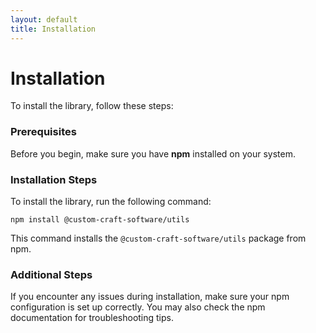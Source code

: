 ```yaml
---
layout: default
title: Installation
---
```


<div class="section">
  <h1 class="title has-text-centered primary-text">Installation</h1>

  <div class="content">
    <p class="secondary-text">To install the library, follow these steps:</p>
  </div>

  <h3 class="title is-4 secondary-text">Prerequisites</h3>
  <p class="secondary-text">Before you begin, make sure you have <strong class="secondary-text">npm</strong> installed on your system.</p>

  <h3 class="title is-4 secondary-text">Installation Steps</h3>
  <p class="secondary-text">To install the library, run the following command:</p>

  <pre class="custom-box"><code class="primary-text">npm install @custom-craft-software/utils</code></pre>

  <div class="content">
    <p class="secondary-text">This command installs the <code class="primary-text">@custom-craft-software/utils</code> package from npm.</p>
  </div>

  <h3 class="title is-4 secondary-text">Additional Steps</h3>
  <p class="secondary-text">If you encounter any issues during installation, make sure your npm configuration is set up correctly. You may also check the npm documentation for troubleshooting tips.</p>

</div>